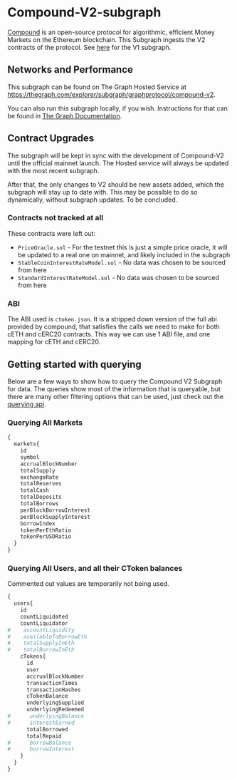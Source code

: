 # Compound-V2-subgraph
[Compound](https://compound.finance/) is an open-source protocol for algorithmic, efficient Money Markets on the Ethereum blockchain. This Subgraph ingests the V2 contracts of the protocol. See [here](https://github.com/graphprotocol/compound-subgraph) for the V1 subgraph.

## Networks and Performance

This subgraph can be found on The Graph Hosted Service at https://thegraph.com/explorer/subgraph/graphprotocol/compound-v2.

You can also run this subgraph locally, if you wish. Instructions for that can be found in [The Graph Documentation](https://thegraph.com/docs/quick-start).

## Contract Upgrades

The subgraph will be kept in sync with the development of Compound-V2 until the official mainnet launch. The Hosted service will always be updated with the most recent subgraph.

After that, the only changes to V2 should be new assets added, which the subgraph will stay up to date with. This may be possible to do so dynamically, without subgraph updates. To be concluded.

### Contracts not tracked at all

These contracts were left out:

- `PriceOracle.sol` - For the testnet this is just a simple price oracle, it will be updated to a real one on mainnet, and likely included in the subgraph
- `StableCoinInterestRateModel.sol` - No data was chosen to be sourced from here
- `StandardInterestRateModel.sol` - No data was chosen to be sourced from here

### ABI

The ABI used is `ctoken.json`. It is a stripped down version of the full abi provided by compound, that satisfies the calls we need to make for both cETH and cERC20 contracts. This way we can use 1 ABI file, and one mapping for cETH and cERC20. 

## Getting started with querying
Below are a few ways to show how to query the Compound V2 Subgraph for data. The queries show most of the information that is queryable, but there are many other filtering options that can be used, just check out the [querying api](https://github.com/graphprotocol/graph-node/blob/master/docs/graphql-api.md).

### Querying All Markets
```graphql
{
  markets{
    id
    symbol
    accrualBlockNumber
    totalSupply
    exchangeRate
    totalReserves
    totalCash
    totalDeposits
    totalBorrows
    perBlockBorrowInterest
    perBlockSupplyInterest
    borrowIndex
    tokenPerEthRatio
    tokenPerUSDRatio
  }
}
```

### Querying All Users, and all their CToken balances
Commented out values are temporarily not being used.
```graphql
{
  users{
    id
    countLiquidated
    countLiquidator
#    accountLiquidity
#    availableToBorrowEth
#    totalSupplyInEth
#    totalBorrowInEth
    cTokens{
      id
      user
      accrualBlockNumber
      transactionTimes
      transactionHashes
      cTokenBalance
      underlyingSupplied
      underlyingRedeemed
#      underlyingBalance
#      interestEarned
      totalBorrowed
      totalRepaid
#      borrowBalance
#      borrowInterest
    }
  }
}
```
